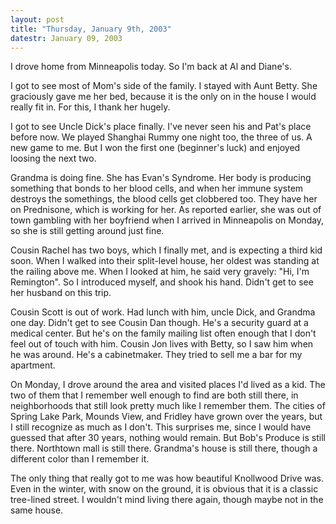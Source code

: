 ```yaml
---
layout: post
title: "Thursday, January 9th, 2003"
datestr: January 09, 2003
---
```


I drove home from Minneapolis today. So I'm back at Al and Diane's.

I got to see most of Mom's side of the family. I stayed with Aunt Betty. She
graciously gave me her bed, because it is the only on in the house I would really
fit in. For this, I thank her hugely.

I got to see Uncle Dick's place finally. I've never seen his and Pat's place
before now. We played Shanghai Rummy one night too, the three of us. A new game
to me. But I won the first one (beginner's luck) and enjoyed loosing the next
two.

Grandma is doing fine. She has Evan's Syndrome. Her body is producing something
that bonds to her blood cells, and when her immune system destroys the somethings,
the blood cells get clobbered too. They have her on Prednisone, which is working
for her. As reported earlier, she was out of town gambling with her boyfriend
when I arrived in Minneapolis on Monday, so she is still getting around just
fine.

Cousin Rachel has two boys, which I finally met, and is expecting a third kid
soon. When I walked into their split-level house, her oldest was standing at
the railing above me. When I looked at him, he said very gravely: "Hi,
I'm Remington". So I introduced myself, and shook his hand. Didn't get
to see her husband on this trip.

Cousin Scott is out of work. Had lunch with him, uncle Dick, and Grandma one
day. Didn't get to see Cousin Dan though. He's a security guard at a medical
center. But he's on the family mailing list often enough that I don't feel out
of touch with him. Cousin Jon lives with Betty, so I saw him when he was around.
He's a cabinetmaker. They tried to sell me a bar for my apartment.

On Monday, I drove around the area and visited places I'd lived as a kid. The
two of them that I remember well enough to find are both still there, in neighborhoods
that still look pretty much like I remember them. The cities of Spring Lake
Park, Mounds View, and Fridley have grown over the years, but I still recognize
as much as I don't. This surprises me, since I would have guessed that after
30 years, nothing would remain. But Bob's Produce is still there. Northtown
mall is still there. Grandma's house is still there, though a different color
than I remember it.

The only thing that really got to me was how beautiful Knollwood Drive was.
Even in the winter, with snow on the ground, it is obvious that it is a classic
tree-lined street. I wouldn't mind living there again, though maybe not in the
same house.

